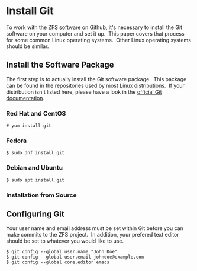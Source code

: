 # Install Git

To work with the ZFS software on Github, it's necessary to install the Git software on your computer and set it up.  This paper covers that process for some common Linux operating systems.  Other Linux operating systems should be similar.

## Install the Software Package

The first step is to actually install the Git software package.  This package can be found in the repositories used by most Linux distributions.  If your distribution isn't listed here, please have a look in the [official Git documentation][git-install-linux].

### Red Hat and CentOS

```
# yum install git
```

### Fedora

```
$ sudo dnf install git
```

### Debian and Ubuntu

```
$ sudo apt install git
```

### Installation from Source

## Configuring Git

Your user name and email address must be set within Git before you can make commits to the ZFS project.  In addition, your prefered text editor should be set to whatever you would like to use.

```
$ git config --global user.name "John Doe"
$ git config --global user.email johndoe@example.com
$ git config --global core.editor emacs
```

[git-install-linux]: https://git-scm.com/download/linux
